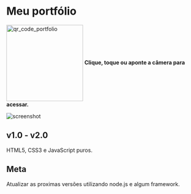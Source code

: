 # Meu portfólio

<a href="https://gileadeteixeira.github.io/portfolio/" target="_blank" ><img width="200px" align="center" src="https://user-images.githubusercontent.com/77688036/131944627-4dc6f74f-e296-4e4f-8b76-27e9330a32e9.png" alt="qr_code_portfolio"></a> **Clique, toque ou aponte a câmera para acessar.**

![screenshot](https://user-images.githubusercontent.com/77688036/131944357-d338f635-5748-41f0-8508-de270b9ac7d9.png)

## v1.0 - v2.0
HTML5, CSS3 e JavaScript puros.

## Meta
Atualizar as proximas versões utilizando node.js e algum framework.
